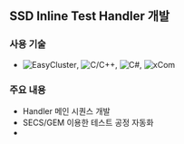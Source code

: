 ## SSD Inline Test Handler 개발
### 사용 기술
* ![EasyCluster](https://img.shields.io/badge/EasyCluster-brown.svg?style=flat&logo=code&logoColor=white),
  ![C/C++](https://img.shields.io/badge/C++-brown.svg?style=flat&logo=cplusplus&logoColor=white),
  ![C#](https://img.shields.io/badge/CSharp-brown.svg?style=flat&logo=csharp&logoColor=white),
  ![xCom](https://img.shields.io/badge/CSharp-brown.svg?style=flat&logo=csharp&logoColor=white)
  
### 주요 내용
* Handler 메인 시퀀스 개발
* SECS/GEM 이용한 테스트 공정 자동화
* 

